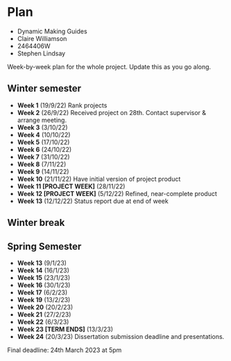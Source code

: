 # Plan

* Dynamic Making Guides
* Claire Williamson
* 2464406W
* Stephen Lindsay

Week-by-week plan for the whole project. Update this as you go along.

## Winter semester

* **Week 1** (19/9/22)
    Rank projects
* **Week 2** (26/9/22)
    Received project on 28th.
    Contact supervisor & arrange meeting.
* **Week 3** (3/10/22)
* **Week 4** (10/10/22)
* **Week 5** (17/10/22)
* **Week 6** (24/10/22)
* **Week 7** (31/10/22)
* **Week 8** (7/11/22)
* **Week 9** (14/11/22)
* **Week 10** (21/11/22)
    Have initial version of project product
* **Week 11 [PROJECT WEEK]** (28/11/22)
* **Week 12 [PROJECT WEEK]** (5/12/22) Refined, near-complete product
* **Week 13** (12/12/22) Status report due at end of week

## Winter break

## Spring Semester

* **Week 13** (9/1/23)
* **Week 14** (16/1/23)
* **Week 15** (23/1/23)
* **Week 16** (30/1/23)
* **Week 17** (6/2/23)
* **Week 19** (13/2/23)
* **Week 20** (20/2/23)
* **Week 21** (27/2/23)
* **Week 22** (6/3/23)
* **Week 23 [TERM ENDS]** (13/3/23)
* **Week 24** (20/3/23) Dissertation submission deadline and presentations.

Final deadline: 24th March 2023 at 5pm
